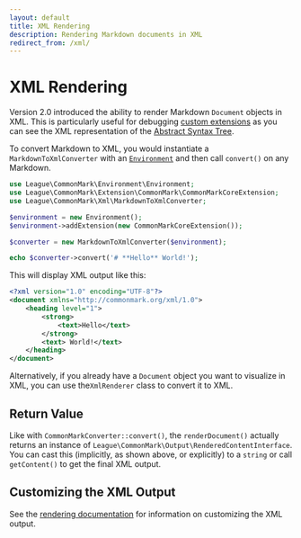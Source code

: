 ```yaml
---
layout: default
title: XML Rendering
description: Rendering Markdown documents in XML
redirect_from: /xml/
---
```


# XML Rendering

Version 2.0 introduced the ability to render Markdown `Document` objects in XML. This is particularly useful for debugging [custom extensions](/2.3/customization/overview/) as you can see the XML representation of the [Abstract Syntax Tree](/2.3/customization/abstract-syntax-tree/).

To convert Markdown to XML, you would instantiate a `MarkdownToXmlConverter` with an [`Environment`](/2.3/customization/environment/) and then call `convert()` on any Markdown.

```php
use League\CommonMark\Environment\Environment;
use League\CommonMark\Extension\CommonMark\CommonMarkCoreExtension;
use League\CommonMark\Xml\MarkdownToXmlConverter;

$environment = new Environment();
$environment->addExtension(new CommonMarkCoreExtension());

$converter = new MarkdownToXmlConverter($environment);

echo $converter->convert('# **Hello** World!');
```

This will display XML output like this:

```xml
<?xml version="1.0" encoding="UTF-8"?>
<document xmlns="http://commonmark.org/xml/1.0">
    <heading level="1">
        <strong>
            <text>Hello</text>
        </strong>
        <text> World!</text>
    </heading>
</document>
```

Alternatively, if you already have a `Document` object you want to visualize in XML, you can use the`XmlRenderer` class to convert it to XML.

## Return Value

Like with `CommonMarkConverter::convert()`, the `renderDocument()` actually returns an instance of `League\CommonMark\Output\RenderedContentInterface`.  You can cast this (implicitly, as shown above, or explicitly) to a `string` or call `getContent()` to get the final XML output.

## Customizing the XML Output

See the [rendering documentation](/2.3/customization/rendering/#xml-rendering) for information on customizing the XML output.
